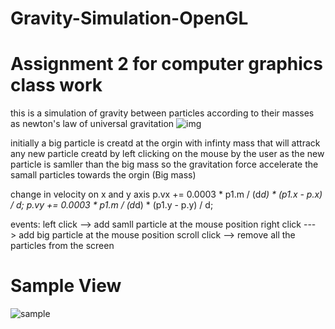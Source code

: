 # Gravity-Simulation-OpenGL
# Assignment 2 for computer graphics class work 
this is a simulation of gravity between particles according to their masses as newton's law of universal gravitation
![img](http://www.calctool.org/CALC/phys/astronomy/gravity.png)

initially a big particle is creatd at the orgin with infinty mass that will attrack any new particle creatd by left clicking on the mouse by the user as the new particle is samller than the big mass so the gravitation force accelerate the samall particles towards the orgin (Big mass)

change in velocity on x and y axis
p.vx += 0.0003 * p1.m / (d*d)  * (p1.x - p.x) / d;
p.vy += 0.0003 * p1.m / (d*d)  * (p1.y - p.y) / d;

events:
left click --> add samll particle at the mouse position
right click ---> add big particle at the mouse position
scroll click --> remove all the particles from the screen


# Sample View
![sample](https://user-images.githubusercontent.com/19196061/47176964-47f8db00-d317-11e8-999a-15333e7ec260.gif)

